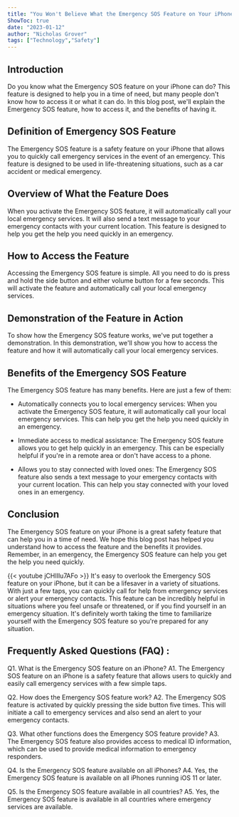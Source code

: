 ```yaml
---
title: "You Won't Believe What the Emergency SOS Feature on Your iPhone Actually Does!"
ShowToc: true 
date: "2023-01-12"
author: "Nicholas Grover" 
tags: ["Technology","Safety"]
---
```

## Introduction 

Do you know what the Emergency SOS feature on your iPhone can do? This feature is designed to help you in a time of need, but many people don't know how to access it or what it can do. In this blog post, we'll explain the Emergency SOS feature, how to access it, and the benefits of having it. 

## Definition of Emergency SOS Feature

The Emergency SOS feature is a safety feature on your iPhone that allows you to quickly call emergency services in the event of an emergency. This feature is designed to be used in life-threatening situations, such as a car accident or medical emergency. 

## Overview of What the Feature Does

When you activate the Emergency SOS feature, it will automatically call your local emergency services. It will also send a text message to your emergency contacts with your current location. This feature is designed to help you get the help you need quickly in an emergency. 

## How to Access the Feature

Accessing the Emergency SOS feature is simple. All you need to do is press and hold the side button and either volume button for a few seconds. This will activate the feature and automatically call your local emergency services. 

## Demonstration of the Feature in Action

To show how the Emergency SOS feature works, we've put together a demonstration. In this demonstration, we'll show you how to access the feature and how it will automatically call your local emergency services. 

## Benefits of the Emergency SOS Feature

The Emergency SOS feature has many benefits. Here are just a few of them: 

* Automatically connects you to local emergency services: When you activate the Emergency SOS feature, it will automatically call your local emergency services. This can help you get the help you need quickly in an emergency. 

* Immediate access to medical assistance: The Emergency SOS feature allows you to get help quickly in an emergency. This can be especially helpful if you're in a remote area or don't have access to a phone. 

* Allows you to stay connected with loved ones: The Emergency SOS feature also sends a text message to your emergency contacts with your current location. This can help you stay connected with your loved ones in an emergency. 

## Conclusion

The Emergency SOS feature on your iPhone is a great safety feature that can help you in a time of need. We hope this blog post has helped you understand how to access the feature and the benefits it provides. Remember, in an emergency, the Emergency SOS feature can help you get the help you need quickly.

{{< youtube jCHIIlu7AFo >}} 
It's easy to overlook the Emergency SOS feature on your iPhone, but it can be a lifesaver in a variety of situations. With just a few taps, you can quickly call for help from emergency services or alert your emergency contacts. This feature can be incredibly helpful in situations where you feel unsafe or threatened, or if you find yourself in an emergency situation. It's definitely worth taking the time to familiarize yourself with the Emergency SOS feature so you're prepared for any situation.

## Frequently Asked Questions (FAQ) :
Q1. What is the Emergency SOS feature on an iPhone?
A1. The Emergency SOS feature on an iPhone is a safety feature that allows users to quickly and easily call emergency services with a few simple taps.

Q2. How does the Emergency SOS feature work?
A2. The Emergency SOS feature is activated by quickly pressing the side button five times. This will initiate a call to emergency services and also send an alert to your emergency contacts.

Q3. What other functions does the Emergency SOS feature provide?
A3. The Emergency SOS feature also provides access to medical ID information, which can be used to provide medical information to emergency responders.

Q4. Is the Emergency SOS feature available on all iPhones?
A4. Yes, the Emergency SOS feature is available on all iPhones running iOS 11 or later.

Q5. Is the Emergency SOS feature available in all countries?
A5. Yes, the Emergency SOS feature is available in all countries where emergency services are available.


